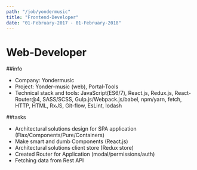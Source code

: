 ```yaml
---
path: "/job/yondermusic"
title: "Frontend-Developer"
date: "01-February-2017 - 01-February-2018"
---
```


# Web-Developer

##info

- Company: Yondermusic
- Project: Yonder-music (web), Portal-Tools
- Technical stack and tools: JavaScript(ES6/7), React.js, Redux.js, React-Router@4, SASS/SCSS, Gulp.js/Webpack.js/babel, npm/yarn, fetch, HTTP, HTML, RxJS, Git-flow, EsLint, lodash

##tasks

- Architectural solutions design for SPA application (Flax/Components/Pure/Containers)
- Make smart and dumb Components (React.js)
- Architectural solutions client store (Redux store)
- Created Router for Application (modal/permissions/auth)
- Fetching data from Rest API
